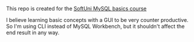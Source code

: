 This repo is created for the [SoftUni MySQL basics course](https://softuni.bg/trainings/3602/mysql-january-2022#lesson-36080)

I believe learning basic concepts with a GUI to be very counter productive.<br>
So I'm using CLI instead of MySQL Workbench, but it shouldn't affect the end result in any way.<br>
